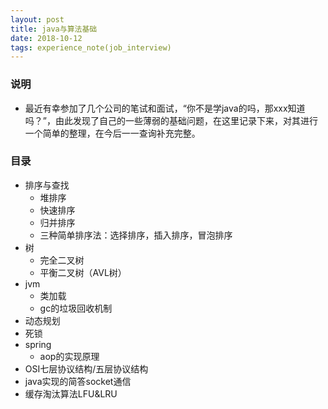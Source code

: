 ```yaml
---
layout: post
title: java与算法基础
date: 2018-10-12
tags: experience_note(job_interview)
---
```

### 说明
 - 最近有幸参加了几个公司的笔试和面试，“你不是学java的吗，那xxx知道吗？”，由此发现了自己的一些薄弱的基础问题，在这里记录下来，对其进行一个简单的整理，在今后一一查询补充完整。

### 目录
 - 排序与查找
    - 堆排序
	- 快速排序
	- 归并排序
	- 三种简单排序法：选择排序，插入排序，冒泡排序
 - 树
    - 完全二叉树
    - 平衡二叉树（AVL树）
 - jvm
    - 类加载
    - gc的垃圾回收机制
 - 动态规划
 - 死锁
 - spring
    - aop的实现原理
 - OSI七层协议结构/五层协议结构
 - java实现的简答socket通信
 - 缓存淘汰算法LFU&LRU
 
